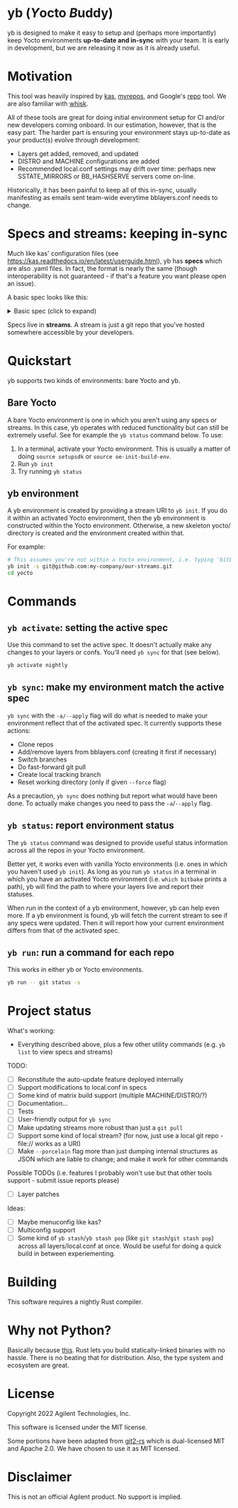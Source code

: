 # yb (*Y*octo *B*uddy)

yb is designed to make it easy to setup and (perhaps more importantly) keep Yocto environments **up-to-date and in-sync** with your team. It is early in development, but we are releasing it now as it is already useful.

Motivation
===========

This tool was heavily inspired by [kas](https://github.com/siemens/kas), [myrepos](https://myrepos.branchable.com/), and Google's [repo](https://gerrit.googlesource.com/git-repo) tool. We are also familiar with [whisk](https://github.com/garmin/whisk).

All of these tools are great for doing initial environment setup for CI and/or new developers coming onboard. In our estimation, however, that is the easy part. The harder part is ensuring your environment stays up-to-date as your product(s) evolve through development:
* Layers get added, removed, and updated
* DISTRO and MACHINE configurations are added
* Recommended local.conf settings may drift over time: perhaps new SSTATE_MIRRORS or BB_HASHSERVE servers come on-line.

Historically, it has been painful to keep all of this in-sync, usually manifesting as emails sent team-wide everytime bblayers.conf needs to change.

Specs and streams: keeping in-sync
==========================================

Much like kas' configuration files (see https://kas.readthedocs.io/en/latest/userguide.html), yb has **specs** which are also .yaml files. In fact, the format is nearly the same (though interoperability is not guaranteed - if that's a feature you want please open an issue). 

A basic spec looks like this:

<details>
  <summary>Basic spec (click to expand)</summary>
  
```yaml
header:
  version: 1
  name: "nightly"

repos:
  poky:
    url: "git://git.yoctoproject.org/poky"
    refspec: "honister"
    layers:
      meta:
      meta-poky:

  meta-openembedded:
    url: "git://git.openembedded.org/meta-openembedded"
    refspec: "honister"
    layers:
      meta-networking:
      meta-python:
      meta-filesystems:
      meta-webserver:
      meta-oe:

```
</details>

Specs live in **streams**. A stream is just a git repo that you've hosted somewhere accessible by your developers.

# Quickstart

yb supports two kinds of environments: bare Yocto and yb.

## Bare Yocto

A bare Yocto environment is one in which you aren't using any specs or streams. In this case, yb operates with reduced functionality but can still be extremely useful. See for example the `yb status` command below. To use:

1. In a terminal, activate your Yocto environment. This is usually a matter of doing `source setupsdk` or `source oe-init-build-env`. 
2. Run `yb init`
3. Try running `yb status` 

## yb environment

A yb environment is created by providing a stream URI to `yb init`. If you do it within an activated Yocto environment, then the yb environment is constructed within the Yocto environment. Otherwise, a new skeleton yocto/ directory is created and the environment created within that. 

For example:

```bash
# This assumes you're not within a Yocto environment, i.e. typing 'bitbake' gives command not found error
yb init -s git@github.com:my-company/our-streams.git
cd yocto
```

# Commands

## `yb activate`: setting the active spec

Use this command to set the active spec. It doesn't actually make any changes to your layers or confs. You'll need `yb sync` for that (see below).

```bash
yb activate nightly
```

## `yb sync`: make my environment match the active spec

`yb sync` with the `-a/--apply` flag will do what is needed to make your environment reflect that of the activated spec. It currently supports these actions:
* Clone repos
* Add/remove layers from bblayers.conf (creating it first if necessary)
* Switch branches
* Do fast-forward git pull
* Create local tracking branch
* Reset working directory (only if given `--force` flag)

As a precaution, `yb sync` does nothing but report what would have been done. To actually make changes you need to pass the `-a`/`--apply` flag.

## `yb status`: report environment status

The `yb status` command was designed to provide useful status information across all the repos in your Yocto environment. 

Better yet, it works even with vanilla Yocto environments (i.e. ones in which you haven't used `yb init`). As long as you run `yb status` in a terminal in which you have an activated Yocto environment (i.e. `which bitbake` prints a path), yb will find the path to where your layers live and report their statuses.

When run in the context of a yb environment, however, yb can help even more. If a yb environment is found, yb will fetch the current stream to see if any specs were updated. Then it will report how your current environment differs from that of the activated spec.

## `yb run`: run a command for each repo
 
This works in either yb or Yocto environments. 

```bash
yb run -- git status -s
```

Project status
==============

What's working:
* Everything described above, plus a few other utility commands (e.g. `yb list` to view specs and streams)

TODO:
- [ ] Reconstitute the auto-update feature deployed internally
- [ ] Support modifications to local.conf in specs
- [ ] Some kind of matrix build support (multiple MACHINE/DISTRO/?)
- [ ] Documentation...
- [ ] Tests
- [ ] User-friendly output for `yb sync`
- [ ] Make updating streams more robust than just a `git pull`
- [ ] Support some kind of local stream? (for now, just use a local git repo - file:// works as a URI)
- [ ] Make `--porcelain` flag more than just dumping internal structures as JSON which are liable to change; and make it work for other commands

Possible TODOs (i.e. features I probably won't use but that other tools support - submit issue reports please)
- [ ] Layer patches

Ideas:
- [ ] Maybe menuconfig like kas? 
- [ ] Multiconfig support
- [ ] Some kind of `yb stash`/`yb stash pop` (like `git stash`/`git stash pop`) across all layers/local.conf at once. Would be useful for doing a quick build in between experiementing.

Building
========

This software requires a nightly Rust compiler.  

Why not Python?
===============

Basically because [this](https://xkcd.com/1987/). Rust lets you build statically-linked binaries with no hassle. There is no beating that for distribution. Also, the type system and ecosystem are great.

License
========
Copyright 2022 Agilent Technologies, Inc.

This software is licensed under the MIT license.

Some portions have been adapted from [git2-rs](https://github.com/rust-lang/git2-rs) which is dual-licensed MIT and Apache 2.0. We have chosen to use it as MIT licensed.

Disclaimer
========
This is not an official Agilent product. No support is implied.

